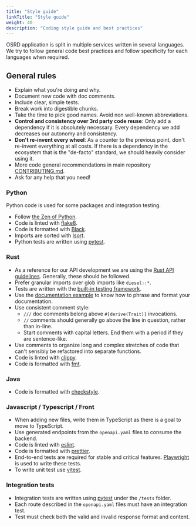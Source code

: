 ```yaml
---
title: "Style guide"
linkTitle: "Style guide"
weight: 40
description: "Coding style guide and best practices"
---
```


OSRD application is split in multiple services written in several languages. We try to follow general code best practices and follow specificity for each languages when required.

## General rules

- Explain what you're doing and why.
- Document new code with doc comments.
- Include clear, simple tests.
- Break work into digestible chunks.
- Take the time to pick good names.
  Avoid non well-known abbreviations.
- **Control and consistency over 3rd party code reuse**: Only add a dependency if it is absolutely necessary.
  Every dependency we add decreases our autonomy and consistency.
- **Don't re-invent every wheel**: As a counter to the previous point, don't re-invent everything at all costs.
  If there is a dependency in the ecosystem that is the "de-facto" standard, we should heavily consider using it.
- More code general recommendations in main repository [CONTRIBUTING.md](https://github.com/DGEXSolutions/osrd).
- Ask for any help that you need!

### Python

Python code is used for some packages and integration testing.

- Follow [the Zen of Python](https://www.python.org/dev/peps/pep-0020/).
- Code is linted with [flake8](https://github.com/csachs/pyproject-flake8).
- Code is formatted with [Black](https://github.com/psf/black).
- Imports are sorted with [Isort](https://github.com/PyCQA/isort).
- Python tests are written using [pytest](https://docs.pytest.org/).

### Rust

- As a reference for our API development we are using the [Rust API guidelines](https://rust-lang.github.io/api-guidelines/about.html).
  Generally, these should be followed.
- Prefer granular imports over glob imports like `diesel::*`.
- Tests are written with the [built-in testing framework](https://doc.rust-lang.org/book/ch11-01-writing-tests.html).
- Use the [documentation example](https://doc.rust-lang.org/rust-by-example/meta/doc.html) to know how to phrase and format your documentation.
- Use consistent comment style:
  - `///` doc comments belong above `#[derive(Trait)]` invocations.
  - `//` comments should generally go above the line in question, rather than in-line.
  - Start comments with capital letters. End them with a period if they are sentence-like.
- Use comments to organize long and complex stretches of code that can't sensibly be refactored into separate functions.
- Code is linted with [clippy](https://github.com/rust-lang/rust-clippy).
- Code is formatted with [fmt](https://github.com/rust-lang/rustfmt).

### Java

- Code is formatted with [checkstyle](https://checkstyle.sourceforge.io/).

### Javascript / Typescript / Front

- When adding new files, write them in TypeScript as there is a goal to move to TypeScript.
- Use generated endpoints from the `openapi.yaml` files to consume the backend.
- Code is linted with [eslint](https://eslint.org/).
- Code is formatted with [prettier](https://prettier.io/).
- End-to-end tests are required for stable and critical features.
  [Playwright](https://playwright.dev/) is used to write these tests.
- To write unit test use [vitest](https://vitest.dev/).

### Integration tests

- Integration tests are written using [pytest](https://docs.pytest.org/) under the `/tests` folder.
- Each route described in the `openapi.yaml` files must have an integration test.
- Test must check both the valid and invalid response format and content.
